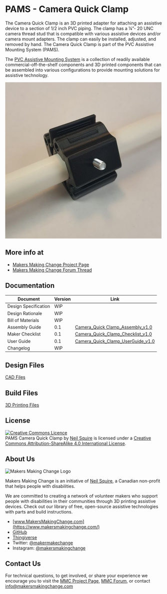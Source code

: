 # PAMS - Camera Quick Clamp
The Camera Quick Clamp is an 3D printed adapter for attaching an assistive device to a section of 1/2 inch PVC piping. The clamp has a ¼”- 20 UNC camera thread stud that is compatible with various assistive devices and/or camera mount adapters. The clamp can easily be installed, adjusted, and removed by hand. The Camera Quick Clamp is part of the PVC Assistive Mounting System (PAMS).

The [PVC Assistive Mounting System](TBD) is a collection of readily available commercial-off-the-shelf components and 3D printed components that can be assembled into various configurations to provide mounting solutions for assistive technology.

![PAMS Camera Quick Clamp](Camera_Quick_Clamp.jpg)

## More info at
- [Makers Making Change Project Page](https://www.makersmakingchange.com/project/pams-camera-quick-clamp/)
- [Makers Making Change Forum Thread](https://www.forum.makersmakingchange.com)


## Documentation
| Document             | Version | Link |
|----------------------|---------|------|
| Design Specification | WIP     |      |
| Design Rationale     | WIP     |      |
| Bill of Materials    | WIP     |      |
| Assembly Guide       | 0.1     | [Camera_Quick Clamp_Assembly_v1.0](\Documentation\Camera_Quick_Clamp_Assembly_v0.1.pdf)     |
| Maker Checklist      | 0.1     | [Camera_Quick_Clamp_Checklist_v1.0](\Documentation\Camera_Quick_Clamp_Checklist_v0.1.pdf)     |
| User Guide           | 0.1     |  [Camera_Quick_Clamp_UserGuide_v1.0](\Documentation\Camera_Quick_Clamp_UserGuide_v0.1.pdf)    |
| Changelog              | WIP     |      |

## Design Files
[CAD Files](\CAD_Files)

## Build Files
[3D Printing Files](\3D_Print_Files)


## License
<a rel="license" href="http://creativecommons.org/licenses/by-sa/4.0/"><img alt="Creative Commons Licence" style="border-width:0" src="https://i.creativecommons.org/l/by-sa/4.0/88x31.png" /></a><br /><span xmlns:dct="http://purl.org/dc/terms/" property="dct:title">PAMS Camera Quick Clamp</span> by <a xmlns:cc="http://creativecommons.org/ns#" href="www.makersmakingchange.com" property="cc:attributionName" rel="cc:attributionURL">Neil Squire</a> is licensed under a <a rel="license" href="http://creativecommons.org/licenses/by-sa/4.0/">Creative Commons Attribution-ShareAlike 4.0 International License</a>.


## About Us

![Makers Making Change Logo](https://www.makersmakingchange.com/wp-content/uploads/logo/mmc_logo.svg)

Makers Making Change is an initiative of [Neil Squire](https://www.neilsquire.ca/), a Canadian non-profit that helps people with disabilities.

We are committed to creating a network of volunteer makers who support people with disabilities in their communities through 3D printing assistive devices. Check out our library of free, open-source assistive technologies with parts and build instructions.

 - [www.MakersMakingChange.com](https://www.makersmakingchange.com/)
 - [GitHub](https://github.com/makersmakingchange)
 - [Thingiverse](https://www.thingiverse.com/makersmakingchange/about)
 - Twitter: [@makermakechange](https://twitter.com/makermakechange)
 - Instagram: [@makersmakingchange](https://www.instagram.com/makersmakingchange)

## Contact Us

For technical questions, to get involved, or share your experience we encourage you to visit the [MMC Project Page]( https://www.makersmakingchange.com/project/pams-camera-quick-clamp/), [MMC Forum](https://www.forum.makersmakingchange.com), or contact info@makersmakingchange.com
